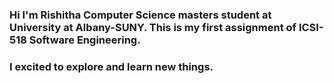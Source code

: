 ### Hi I'm Rishitha Computer Science masters student at University at Albany-SUNY. This is my first assignment of ICSI-518 Software Engineering.
### I excited to explore and learn new things. 